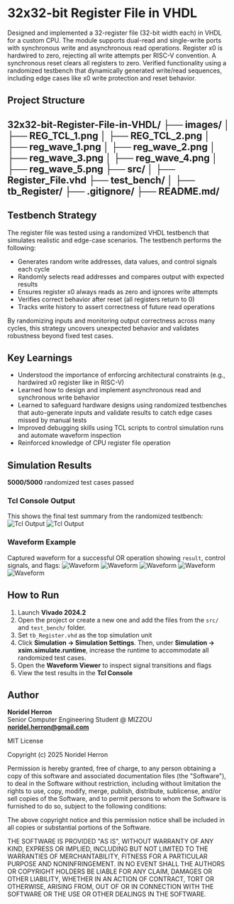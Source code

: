 # 32x32-bit Register File in VHDL
Designed and implemented a 32-register file (32-bit width each) in VHDL for a custom CPU. The module supports dual-read and single-write ports with synchronous write and asynchronous read operations. Register x0 is hardwired to zero, rejecting all write attempts per RISC-V convention. A synchronous reset clears all registers to zero. Verified functionality using a randomized testbench that dynamically generated write/read sequences, including edge cases like x0 write protection and reset behavior.

## Project Structure
32x32-bit-Register-File-in-VHDL/
├── images/
│   ├── REG_TCL_1.png
│   ├── REG_TCL_2.png
│   ├── reg_wave_1.png
│   ├── reg_wave_2.png
│   ├── reg_wave_3.png
│   ├── reg_wave_4.png
│   ├── reg_wave_5.png
├── src/
│   ├── Register_File.vhd
├── test_bench/
│   ├── tb_Register/
├── .gitignore/
├── README.md/
---

## Testbench Strategy

The register file was tested using a randomized VHDL testbench that simulates realistic and edge-case scenarios. The testbench performs the following:

- Generates random write addresses, data values, and control signals each cycle
- Randomly selects read addresses and compares output with expected results
- Ensures register x0 always reads as zero and ignores write attempts
- Verifies correct behavior after reset (all registers return to 0)
- Tracks write history to assert correctness of future read operations

By randomizing inputs and monitoring output correctness across many cycles, this strategy uncovers unexpected behavior and validates robustness beyond fixed test cases.

## Key Learnings

- Understood the importance of enforcing architectural constraints (e.g., hardwired x0 register like in RISC-V)
- Learned how to design and implement asynchronous read and synchronous write behavior
- Learned to safeguard hardware designs using randomized testbenches that auto-generate inputs and validate results to catch edge cases missed by manual tests
- Improved debugging skills using TCL scripts to control simulation runs and automate waveform inspection
- Reinforced knowledge of CPU register file operation

## Simulation Results

**5000/5000** randomized test cases passed

### Tcl Console Output
This shows the final test summary from the randomized testbench:
![Tcl Output](images/REG_TCL_1.png)
![Tcl Output](images/REG_TCL_2.png)

### Waveform Example
Captured waveform for a successful OR operation showing `result`, control signals, and flags:
![Waveform](images/reg_wave_1.png)
![Waveform](images/reg_wave_2.png)
![Waveform](images/reg_wave_3.png)
![Waveform](images/reg_wave_4.png)
![Waveform](images/reg_wave_5.png)

## How to Run

1. Launch **Vivado 2024.2**
2. Open the project or create a new one and add the files from the `src/` and `test_bench/` folder.
3. Set `tb_Register.vhd` as the top simulation unit
4. Click **Simulation → Simulation Settings**. Then, under **Simulation → xsim.simulate.runtime**, increase the runtime to accommodate all randomized test cases.
5. Open the **Waveform Viewer** to inspect signal transitions and flags
6. View the test results in the **Tcl Console**

## Author
**Noridel Herron**  
Senior Computer Engineering Student @ MIZZOU
**noridel.herron@gmail.com**

MIT License

Copyright (c) 2025 Noridel Herron

Permission is hereby granted, free of charge, to any person obtaining a copy
of this software and associated documentation files (the "Software"), to deal
in the Software without restriction, including without limitation the rights
to use, copy, modify, merge, publish, distribute, sublicense, and/or sell
copies of the Software, and to permit persons to whom the Software is
furnished to do so, subject to the following conditions:

The above copyright notice and this permission notice shall be included in
all copies or substantial portions of the Software.

THE SOFTWARE IS PROVIDED "AS IS", WITHOUT WARRANTY OF ANY KIND, EXPRESS OR
IMPLIED, INCLUDING BUT NOT LIMITED TO THE WARRANTIES OF MERCHANTABILITY,
FITNESS FOR A PARTICULAR PURPOSE AND NONINFRINGEMENT. IN NO EVENT SHALL THE
AUTHORS OR COPYRIGHT HOLDERS BE LIABLE FOR ANY CLAIM, DAMAGES OR OTHER
LIABILITY, WHETHER IN AN ACTION OF CONTRACT, TORT OR OTHERWISE, ARISING FROM,
OUT OF OR IN CONNECTION WITH THE SOFTWARE OR THE USE OR OTHER DEALINGS IN
THE SOFTWARE.
